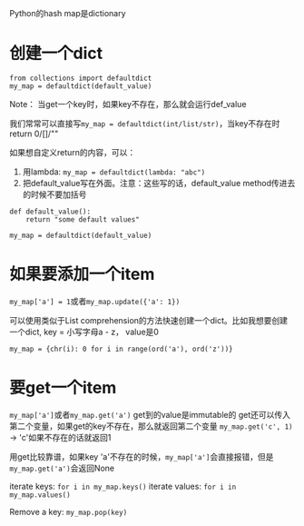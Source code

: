 Python的hash map是dictionary

# 创建一个dict
```
from collections import defaultdict
my_map = defaultdict(default_value)
```
Note： 当get一个key时，如果key不存在，那么就会运行def_value

我们常常可以直接写`my_map = defaultdict(int/list/str)`，当key不存在时return 0/[]/""

如果想自定义return的内容，可以：
1. 用lambda: `my_map = defaultdict(lambda: "abc")`
2. 把default_value写在外面。注意：这些写的话，default_value method传进去的时候不要加括号
```
def default_value():
    return "some default values"
    
my_map = defaultdict(default_value)
```

# 如果要添加一个item
`my_map['a'] = 1`或者`my_map.update({'a': 1})`

可以使用类似于List comprehension的方法快速创建一个dict。比如我想要创建一个dict, key = 小写字母a - z， value是0
```
my_map = {chr(i): 0 for i in range(ord('a'), ord('z'))}
```

# 要get一个item
`my_map['a']`或者`my_map.get('a')`
get到的value是immutable的
get还可以传入第二个变量，如果get的key不存在，那么就返回第二个变量
`my_map.get('c', 1)` -> 'c'如果不存在的话就返回1

用get比较靠谱，如果key 'a'不存在的时候，`my_map['a']`会直接报错，但是`my_map.get('a')`会返回None

iterate keys:
`for i in my_map.keys()`
iterate values: 
`for i in my_map.values()`

Remove a key: 
`my_map.pop(key)`


